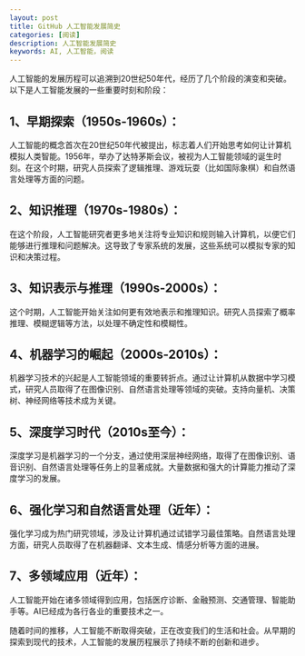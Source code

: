 ```yaml
---
layout: post
title: GitHub 人工智能发展简史
categories: [阅读]
description: 人工智能发展简史
keywords: AI, 人工智能，阅读
---
```


人工智能的发展历程可以追溯到20世纪50年代，经历了几个阶段的演变和突破。以下是人工智能发展的一些重要时刻和阶段：

## 1、早期探索（1950s-1960s）： 

人工智能的概念首次在20世纪50年代被提出，标志着人们开始思考如何让计算机模拟人类智能。1956年，举办了达特茅斯会议，被视为人工智能领域的诞生时刻。在这个时期，研究人员探索了逻辑推理、游戏玩耍（比如国际象棋）和自然语言处理等方面的问题。

## 2、知识推理（1970s-1980s）： 

在这个阶段，人工智能研究者更多地关注将专业知识和规则输入计算机，以便它们能够进行推理和问题解决。这导致了专家系统的发展，这些系统可以模拟专家的知识和决策过程。

## 3、知识表示与推理（1990s-2000s）： 

这个时期，人工智能开始关注如何更有效地表示和推理知识。研究人员探索了概率推理、模糊逻辑等方法，以处理不确定性和模糊性。

## 4、机器学习的崛起（2000s-2010s）： 

机器学习技术的兴起是人工智能领域的重要转折点。通过让计算机从数据中学习模式，研究人员取得了在图像识别、自然语言处理等领域的突破。支持向量机、决策树、神经网络等技术成为关键。

## 5、深度学习时代（2010s至今）： 

深度学习是机器学习的一个分支，通过使用深层神经网络，取得了在图像识别、语音识别、自然语言处理等任务上的显著成就。大量数据和强大的计算能力推动了深度学习的发展。

## 6、强化学习和自然语言处理（近年）： 

强化学习成为热门研究领域，涉及让计算机通过试错学习最佳策略。自然语言处理方面，研究人员取得了在机器翻译、文本生成、情感分析等方面的进展。

## 7、多领域应用（近年）： 

人工智能开始在诸多领域得到应用，包括医疗诊断、金融预测、交通管理、智能助手等。AI已经成为各行各业的重要技术之一。

随着时间的推移，人工智能不断取得突破，正在改变我们的生活和社会。从早期的探索到现代的技术，人工智能的发展历程展示了持续不断的创新和进步。
